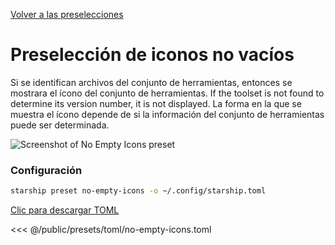 [Volver a las preselecciones](./#no-empty-icons)

# Preselección de iconos no vacíos

Si se identifican archivos del conjunto de herramientas, entonces se mostrara el ícono del conjunto de herramientas. If the toolset is not found to determine its version number, it is not displayed. La forma en la que se muestra el ícono depende de si la información del conjunto de herramientas puede ser determinada.

![Screenshot of No Empty Icons preset](/presets/img/no-empty-icons.png)

### Configuración

```sh
starship preset no-empty-icons -o ~/.config/starship.toml
```

[Clic para descargar TOML](/presets/toml/no-empty-icons.toml)

<<< @/public/presets/toml/no-empty-icons.toml
